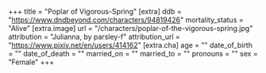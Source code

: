 +++
title = "Poplar of Vigorous-Spring"
[extra]
ddb = "https://www.dndbeyond.com/characters/94819426"
mortality_status = "Alive"
[extra.image]
url = "/characters/poplar-of-the-vigorous-spring.jpg"
attribution = "Julianna, by parsley-f"
attribution_url = "https://www.pixiv.net/en/users/414162" 
[extra.cha]
age = ""
date_of_birth = ""
date_of_death = ""
married_on = ""
married_to = ""
pronouns = ""
sex = "Female"
+++

